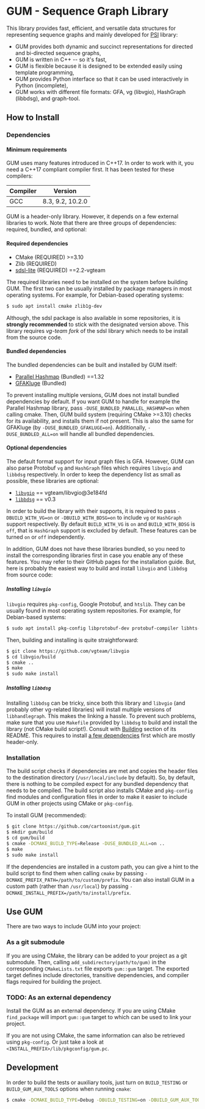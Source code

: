 GUM - Sequence Graph Library
============================

This library provides fast, efficient, and versatile data structures for
representing sequence graphs and mainly developed for
[PSI](https://github.com/cartoonist/psi) library:

- GUM provides both dynamic and succinct representations for directed and
  bi-directed sequence graphs,
- GUM is written in C++ -- so it's fast,
- GUM is flexible because it is designed to be extended easily using template
  programming,
- GUM provides Python interface so that it can be used interactively in Python
  (incomplete),
- GUM works with different file formats: GFA, vg (libvgio), HashGraph (libbdsg), and
  graph-tool.

How to Install
--------------

### Dependencies

#### Minimum requirements

GUM uses many features introduced in C++17. In order to work with it, you need a
C++17 compliant compiler first. It has been tested for these compilers:

| Compiler | Version          |
| -------- | ---------------- |
| GCC      | 8.3, 9.2, 10.2.0 |

GUM is a header-only library. However, it depends on a few external libraries to
work. Note that there are three groups of dependencies: required, bundled, and optional:

#### Required dependencies

- CMake (REQUIRED) >=3.10
- Zlib (REQUIRED)
- [sdsl-lite](https://github.com/vgteam/sdsl-lite/tree/v2.2-vgteam) (REQUIRED) ==2.2-vgteam

The required libraries need to be installed on the system before building GUM. The first
two can be usually installed by package managers in most operating systems. For example,
for Debian-based operating systems:

```bash
$ sudo apt install cmake zlib1g-dev
```

Although, the sdsl package is also available in some repositories, it is **strongly
recommended** to stick with the designated version above. This library requires _vg-team
fork_ of the sdsl library which needs to be install from the source code.

#### Bundled dependencies

The bundled dependencies can be built and installed by GUM itself:

- [Parallel Hashmap](https://github.com/greg7mdp/parallel-hashmap/tree/1.32) (Bundled) ==1.32
- [GFAKluge](https://github.com/edawson/gfakluge) (Bundled)

To prevent installing multiple versions, GUM does not install bundled dependencies by
default. If you want GUM to handle for example the Parallel Hashmap library, pass
`-DUSE_BUNDLED_PARALLEL_HASHMAP=on` when calling cmake. Then, GUM build system
(requiring CMake >=3.10) checks for its availability, and installs them if not present.
This is also the same for GFAKluge (by `-DUSE_BUNDLED_GFAKLUGE=on`). Additionally,
`-DUSE_BUNDLED_ALL=on` will handle all bundled dependencies.

#### Optional dependencies

The default format support for input graph files is GFA. However, GUM can also parse
Protobuf `vg` and `HashGraph` files which requires `libvgio` and `libbdsg` respectively.
In order to keep the dependency list as small as possible, these libraries are optional:

- [`libvgio`](https://github.com/vgteam/libvgio/tree/3e184fd29e116221aef6d32f297eab8257b6e2b9) == vgteam/libvgio@3e184fd
- [`libbdsg`](https://github.com/vgteam/libbdsg/tree/v0.3) == v0.3

In order to build the library with their supports, it is required to pass
`-DBUILD_WITH_VG=on` or `-DBUILD_WITH_BDSG=on` to include `vg` or `HashGraph` support
respectively. By default `BUILD_WITH_VG` is `on` and `BUILD_WITH_BDSG` is `off`, that is
`HashGraph` support is excluded by default. These features can be turned `on` or `off`
independently.

In addition, GUM does not have these libraries bundled, so you need to install the
corresponding libraries first in case you enable any of these features. You may refer to
their GitHub pages for the installation guide. But, here is probably the easiest way to
build and install `libvgio` and `libbdsg` from source code:

##### Installing `libvgio`

`libvgio` requires `pkg-config`, Google Protobuf, and `htslib`. They can be usually
found in most operating system repositories. For example, for Debian-based systems:

```bash
$ sudo apt install pkg-config libprotobuf-dev protobuf-compiler libhts-dev
```

Then, building and installing is quite straightforward:

```bash
$ git clone https://github.com/vgteam/libvgio
$ cd libvgio/build
$ cmake ..
$ make
$ sudo make install
```

##### Installing `libbdsg`

Installing `libbdsg` can be tricky, since both this library and `libvgio` (and probably
other vg-related libraries) will install multiple versions of `libhandlegraph`. This
makes the linking a hassle. To prevent such problems, make sure that you use `Makefile`
provided by `libbdsg` to build and install the library (not CMake build script!).
Consult with [Building](https://github.com/vgteam/libbdsg#building) section of its
README. This requires to install [a few
dependencies](https://github.com/vgteam/libbdsg#dependencies) first which are mostly
header-only.


### Installation

The build script checks if dependencies are met and copies the header files to
the destination directory (`/usr/local/include` by default). So, by default, there is
nothing to be compiled expect for any bundled dependency that needs to be compiled. The
build script also installs CMake and `pkg-config` find modules and configuration files
in order to make it easier to include GUM in other projects using CMake or `pkg-config`.

To install GUM (recommended):

```bash
$ git clone https://github.com/cartoonist/gum.git
$ mkdir gum/build
$ cd gum/build
$ cmake -DCMAKE_BUILD_TYPE=Release -DUSE_BUNDLED_ALL=on ..
$ make
$ sudo make install
```

If the dependencies are installed in a custom path, you can give a hint to the build
script to find them when calling `cmake` by passing
`-DCMAKE_PREFIX_PATH=/path/to/custom/prefix`. You can also install GUM in a custom path
(rather than `/usr/local`) by passing `-DCMAKE_INSTALL_PREFIX=/path/to/install/prefix`.

Use GUM
-------

There are two ways to include GUM into your project:

### As a git submodule

If you are using CMake, the library can be added to your project as a git
submodule. Then, calling `add_subdirectory(path/to/gum)` in the corresponding
`CMakeLists.txt` file exports `gum::gum` target. The exported target defines
include directories, transitive dependencies, and compiler flags required for
building the project.


### TODO: As an external dependency

Install the GUM as an external dependency. If you are using CMake `find_package`
will import `gum::gum` target to which can be used to link your project.

If you are not using CMake, the same information can also be retrieved using
`pkg-config`. Or just take a look at `<INSTALL_PREFIX>/lib/pkgconfig/gum.pc`.

Development
-----------

In order to build the tests or auxiliary tools, just turn on `BUILD_TESTING` or
`BUILD_GUM_AUX_TOOLS` options when running `cmake`:

```bash
$ cmake -DCMAKE_BUILD_TYPE=Debug -DBUILD_TESTING=on -DBUILD_GUM_AUX_TOOLS=on ..
```
